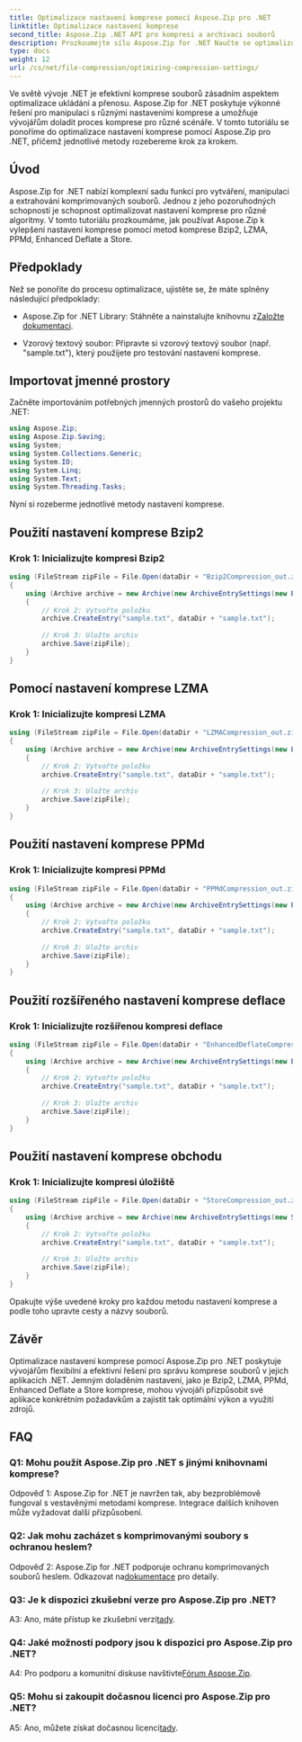 ```yaml
---
title: Optimalizace nastavení komprese pomocí Aspose.Zip pro .NET
linktitle: Optimalizace nastavení komprese
second_title: Aspose.Zip .NET API pro kompresi a archivaci souborů
description: Prozkoumejte sílu Aspose.Zip for .NET Naučte se optimalizovat nastavení komprese krok za krokem pomocí metod Bzip2, LZMA, PPMd, Enhanced Deflate a Store. Vylepšete své aplikace .NET účinnou kompresí souborů.
type: docs
weight: 12
url: /cs/net/file-compression/optimizing-compression-settings/
---
```

Ve světě vývoje .NET je efektivní komprese souborů zásadním aspektem optimalizace ukládání a přenosu. Aspose.Zip for .NET poskytuje výkonné řešení pro manipulaci s různými nastaveními komprese a umožňuje vývojářům doladit proces komprese pro různé scénáře. V tomto tutoriálu se ponoříme do optimalizace nastavení komprese pomocí Aspose.Zip pro .NET, přičemž jednotlivé metody rozebereme krok za krokem.

## Úvod

Aspose.Zip for .NET nabízí komplexní sadu funkcí pro vytváření, manipulaci a extrahování komprimovaných souborů. Jednou z jeho pozoruhodných schopností je schopnost optimalizovat nastavení komprese pro různé algoritmy. V tomto tutoriálu prozkoumáme, jak používat Aspose.Zip k vylepšení nastavení komprese pomocí metod komprese Bzip2, LZMA, PPMd, Enhanced Deflate a Store.

## Předpoklady

Než se ponoříte do procesu optimalizace, ujistěte se, že máte splněny následující předpoklady:

-  Aspose.Zip for .NET Library: Stáhněte a nainstalujte knihovnu z[Založte dokumentaci](https://reference.aspose.com/zip/net/).

- Vzorový textový soubor: Připravte si vzorový textový soubor (např. "sample.txt"), který použijete pro testování nastavení komprese.

## Importovat jmenné prostory

Začněte importováním potřebných jmenných prostorů do vašeho projektu .NET:

```csharp
using Aspose.Zip;
using Aspose.Zip.Saving;
using System;
using System.Collections.Generic;
using System.IO;
using System.Linq;
using System.Text;
using System.Threading.Tasks;
```

Nyní si rozeberme jednotlivé metody nastavení komprese.

## Použití nastavení komprese Bzip2

### Krok 1: Inicializujte kompresi Bzip2

```csharp
using (FileStream zipFile = File.Open(dataDir + "Bzip2Compression_out.zip", FileMode.Create))
{
    using (Archive archive = new Archive(new ArchiveEntrySettings(new Bzip2CompressionSettings())))
    {
        // Krok 2: Vytvořte položku
        archive.CreateEntry("sample.txt", dataDir + "sample.txt");
        
        // Krok 3: Uložte archiv
        archive.Save(zipFile);
    }
}
```

## Pomocí nastavení komprese LZMA

### Krok 1: Inicializujte kompresi LZMA

```csharp
using (FileStream zipFile = File.Open(dataDir + "LZMACompression_out.zip", FileMode.Create))
{
    using (Archive archive = new Archive(new ArchiveEntrySettings(new LzmaCompressionSettings())))
    {
        // Krok 2: Vytvořte položku
        archive.CreateEntry("sample.txt", dataDir + "sample.txt");
        
        // Krok 3: Uložte archiv
        archive.Save(zipFile);
    }
}
```

## Použití nastavení komprese PPMd

### Krok 1: Inicializujte kompresi PPMd

```csharp
using (FileStream zipFile = File.Open(dataDir + "PPMdCompression_out.zip", FileMode.Create))
{
    using (Archive archive = new Archive(new ArchiveEntrySettings(new PPMdCompressionSettings())))
    {
        // Krok 2: Vytvořte položku
        archive.CreateEntry("sample.txt", dataDir + "sample.txt");
        
        // Krok 3: Uložte archiv
        archive.Save(zipFile);
    }
}
```

## Použití rozšířeného nastavení komprese deflace

### Krok 1: Inicializujte rozšířenou kompresi deflace

```csharp
using (FileStream zipFile = File.Open(dataDir + "EnhancedDeflateCompression_out.zip", FileMode.Create))
{
    using (Archive archive = new Archive(new ArchiveEntrySettings(new EnhancedDeflateCompressionSettings())))
    {
        // Krok 2: Vytvořte položku
        archive.CreateEntry("sample.txt", dataDir + "sample.txt");
        
        // Krok 3: Uložte archiv
        archive.Save(zipFile);
    }
}
```

## Použití nastavení komprese obchodu

### Krok 1: Inicializujte kompresi úložiště

```csharp
using (FileStream zipFile = File.Open(dataDir + "StoreCompression_out.zip", FileMode.Create))
{
    using (Archive archive = new Archive(new ArchiveEntrySettings(new StoreCompressionSettings())))
    {
        // Krok 2: Vytvořte položku
        archive.CreateEntry("sample.txt", dataDir + "sample.txt");
        
        // Krok 3: Uložte archiv
        archive.Save(zipFile);
    }
}
```

Opakujte výše uvedené kroky pro každou metodu nastavení komprese a podle toho upravte cesty a názvy souborů.

## Závěr

Optimalizace nastavení komprese pomocí Aspose.Zip pro .NET poskytuje vývojářům flexibilní a efektivní řešení pro správu komprese souborů v jejich aplikacích .NET. Jemným doladěním nastavení, jako je Bzip2, LZMA, PPMd, Enhanced Deflate a Store komprese, mohou vývojáři přizpůsobit své aplikace konkrétním požadavkům a zajistit tak optimální výkon a využití zdrojů.

## FAQ

### Q1: Mohu použít Aspose.Zip pro .NET s jinými knihovnami komprese?

Odpověď 1: Aspose.Zip for .NET je navržen tak, aby bezproblémově fungoval s vestavěnými metodami komprese. Integrace dalších knihoven může vyžadovat další přizpůsobení.

### Q2: Jak mohu zacházet s komprimovanými soubory s ochranou heslem?

 Odpověď 2: Aspose.Zip for .NET podporuje ochranu komprimovaných souborů heslem. Odkazovat na[dokumentace](https://reference.aspose.com/zip/net/) pro detaily.

### Q3: Je k dispozici zkušební verze pro Aspose.Zip pro .NET?

 A3: Ano, máte přístup ke zkušební verzi[tady](https://releases.aspose.com/).

### Q4: Jaké možnosti podpory jsou k dispozici pro Aspose.Zip pro .NET?

A4: Pro podporu a komunitní diskuse navštivte[Fórum Aspose.Zip](https://forum.aspose.com/c/zip/37).

### Q5: Mohu si zakoupit dočasnou licenci pro Aspose.Zip pro .NET?

 A5: Ano, můžete získat dočasnou licenci[tady](https://purchase.aspose.com/temporary-license/).